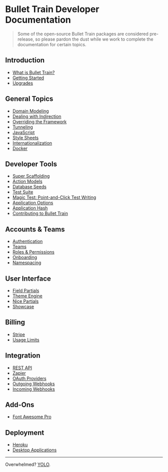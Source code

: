 # Bullet Train Developer Documentation

> Some of the open-source Bullet Train packages are considered pre-release, so please pardon the dust while we work to complete the documentation for certain topics.

## Introduction
 - [What is Bullet Train?](https://bullettrain.co) <i class="ti ti-new-window ml-2"></i>
 - [Getting Started](/docs/getting-started.md)
 - [Upgrades](/docs/upgrades.md)

## General Topics
 - [Domain Modeling](/docs/modeling.md)
 - [Dealing with Indirection](/docs/indirection.md)
 - [Overriding the Framework](/docs/overriding.md)
 - [Tunneling](/docs/tunneling.md)
 - [JavaScript](/docs/javascript.md)
 - [Style Sheets](/docs/stylesheets.md)
 - [Internationalization](/docs/i18n.md)
 - [Docker](/docs/docker.md)

## Developer Tools
 - [Super Scaffolding](/docs/super-scaffolding.md)
 - [Action Models](/docs/action-models.md)
 - [Database Seeds](/docs/seeds.md)
 - [Test Suite](/docs/testing.md)
 - [Magic Test: Point-and-Click Test Writing](https://github.com/bullet-train-co/magic_test) <i class="ti ti-new-window ml-2"></i>
 - [Application Options](/docs/application-options.md)
 - [Application Hash](/docs/application-hash.md)
 - [Contributing to Bullet Train](/docs/contributing.md)

## Accounts & Teams
 - [Authentication](/docs/authentication.md)
 - [Teams](/docs/teams.md)
 - [Roles & Permissions](/docs/permissions.md)
 - [Onboarding](/docs/onboarding.md)
 - [Namespacing](/docs/namespacing.md)

## User Interface
 - [Field Partials](/docs/field-partials.md)
 - [Theme Engine](/docs/themes.md)
 - [Nice Partials](https://github.com/bullet-train-co/nice_partials) <i class="ti ti-new-window ml-2"></i>
 - [Showcase](https://github.com/bullet-train-co/showcase) <i class="ti ti-new-window ml-2"></i>

## Billing
 - [Stripe](/docs/billing/stripe.md)
 - [Usage Limits](/docs/billing/usage.md)

## Integration
 - [REST API](/docs/api.md)
 - [Zapier](/docs/zapier.md)
 - [OAuth Providers](/docs/oauth.md)
 - [Outgoing Webhooks](/docs/webhooks/outgoing.md)
 - [Incoming Webhooks](/docs/webhooks/incoming.md)

## Add-Ons
 - [Font Awesome Pro](/docs/font-awesome-pro.md)

## Deployment
 - [Heroku](/docs/heroku.md)
 - [Desktop Applications](/docs/desktop.md)

<hr>

Overwhelmed? [YOLO](https://github.com/bullet-train-co/bullet_train#readme).
